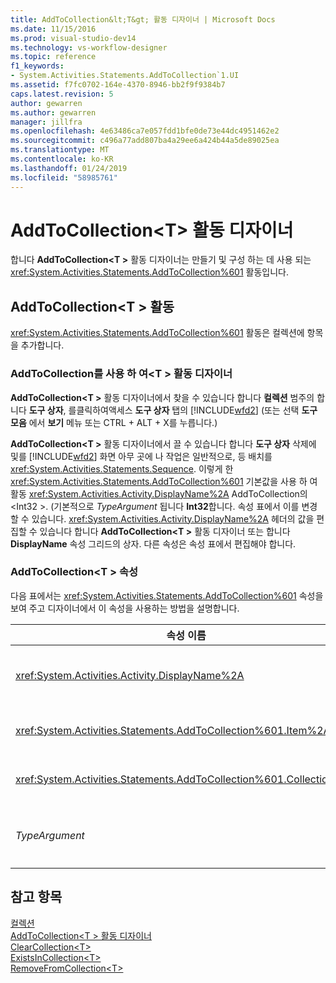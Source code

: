 ```yaml
---
title: AddToCollection&lt;T&gt; 활동 디자이너 | Microsoft Docs
ms.date: 11/15/2016
ms.prod: visual-studio-dev14
ms.technology: vs-workflow-designer
ms.topic: reference
f1_keywords:
- System.Activities.Statements.AddToCollection`1.UI
ms.assetid: f7fc0702-164e-4370-8946-bb2f9f9384b7
caps.latest.revision: 5
author: gewarren
ms.author: gewarren
manager: jillfra
ms.openlocfilehash: 4e63486ca7e057fdd1bfe0de73e44dc4951462e2
ms.sourcegitcommit: c496a77add807ba4a29ee6a424b44a5de89025ea
ms.translationtype: MT
ms.contentlocale: ko-KR
ms.lasthandoff: 01/24/2019
ms.locfileid: "58985761"
---
```

# <a name="addtocollectionlttgt-activity-designer"></a>AddToCollection&lt;T&gt; 활동 디자이너
합니다 **AddToCollection\<T >** 활동 디자이너는 만들기 및 구성 하는 데 사용 되는 <xref:System.Activities.Statements.AddToCollection%601> 활동입니다.  
  
## <a name="the-addtocollectiont-activity"></a>AddToCollection\<T > 활동  
 <xref:System.Activities.Statements.AddToCollection%601> 활동은 컬렉션에 항목을 추가합니다.  
  
### <a name="using-the-addtocollectiont-activity-designer"></a>AddToCollection를 사용 하 여\<T > 활동 디자이너  
 **AddToCollection\<T >** 활동 디자이너에서 찾을 수 있습니다 합니다 **컬렉션** 범주의 합니다 **도구 상자**, 를클릭하여액세스 **도구 상자** 탭의 [!INCLUDE[wfd2](../includes/wfd2-md.md)] (또는 선택 **도구 모음** 에서 **보기** 메뉴 또는 CTRL + ALT + X를 누릅니다.)  
  
 **AddToCollection\<T >** 활동 디자이너에서 끌 수 있습니다 합니다 **도구 상자** 삭제에 및를 [!INCLUDE[wfd2](../includes/wfd2-md.md)] 화면 아무 곳에 나 작업은 일반적으로, 등 배치를 <xref:System.Activities.Statements.Sequence>. 이렇게 한 <xref:System.Activities.Statements.AddToCollection%601> 기본값을 사용 하 여 활동 <xref:System.Activities.Activity.DisplayName%2A> AddToCollection의\<Int32 >. (기본적으로 *TypeArgument* 됩니다 **Int32**합니다. 속성 표에서 이를 변경할 수 있습니다. <xref:System.Activities.Activity.DisplayName%2A> 헤더의 값을 편집할 수 있습니다 합니다 **AddToCollection\<T >** 활동 디자이너 또는 합니다 **DisplayName** 속성 그리드의 상자. 다른 속성은 속성 표에서 편집해야 합니다.  
  
### <a name="the-addtocollectiont-properties"></a>AddToCollection\<T > 속성  
 다음 표에서는 <xref:System.Activities.Statements.AddToCollection%601> 속성을 보여 주고 디자이너에서 이 속성을 사용하는 방법을 설명합니다.  
  
|속성 이름|필수|사용법|  
|-------------------|--------------|-----------|  
|<xref:System.Activities.Activity.DisplayName%2A>|False|<xref:System.Activities.Statements.AddToCollection%601> 활동의 이름입니다. 기본값은 AddToCollection\<Int32 >. <xref:System.Activities.Activity.DisplayName%2A> 값은 꼭 필요하지 않더라도 사용하는 것이 좋습니다.|  
|<xref:System.Activities.Statements.AddToCollection%601.Item%2A>|True|컬렉션에 추가할 항목\<T >입니다. 이 항목은 형식의 *T*, 형식인 *TypeArgument*합니다. 이 항목을 지정하려면 속성 표에 Visual Basic 식을 입력합니다.|  
|<xref:System.Activities.Statements.AddToCollection%601.Collection%2A>|True|항목이 추가될 컬렉션입니다. 이 컬렉션은 형식 **ICollection\<TypeArgument >** 합니다. 컬렉션을 지정하려면 속성 표에 Visual Basic 식을 입력합니다.|  
|*TypeArgument*|True|<xref:System.Collections.Generic.ICollection%601>에 포함된 항목의 형식 T입니다. 기본적으로이 *TypeArgument* 유형이 설정 되어 **Int32**합니다. 유형을 변경 하려면 값을 변경 합니다 *TypeArgument* 속성 표의 콤보 상자에서.|  
  
## <a name="see-also"></a>참고 항목  
 [컬렉션](../workflow-designer/collection-activity-designers.md)   
 [AddToCollection\<T > 활동 디자이너](../workflow-designer/addtocollection-t-activity-designer.md)   
 [ClearCollection\<T>](../workflow-designer/clearcollection-t-activity-designer.md)   
 [ExistsInCollection\<T>](../workflow-designer/existsincollection-t-activity-designer.md)   
 [RemoveFromCollection\<T>](../workflow-designer/removefromcollection-t-activity-designer.md)